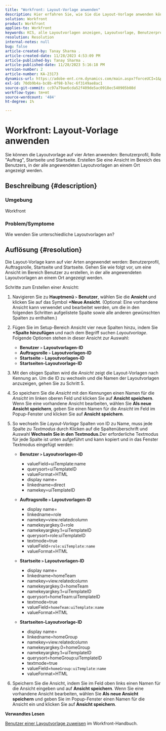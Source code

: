 ```yaml
---
title: "Workfront: Layout-Vorlage anwenden"
description: Hier erfahren Sie, wie Sie die Layout-Vorlage anwenden können.
solution: Workfront
product: Workfront
applies-to: Workfront
keywords: KCS, alle Layoutvorlagen anzeigen, Layoutvorlage, Benutzerprofil, Rolle, Startseite, Startseite, Workfront
resolution: Resolution
internal-notes: null
bug: false
article-created-by: Tanay Sharma .
article-created-date: 11/28/2023 4:53:09 PM
article-published-by: Tanay Sharma .
article-published-date: 11/28/2023 5:16:18 PM
version-number: 2
article-number: KA-23173
dynamics-url: https://adobe-ent.crm.dynamics.com/main.aspx?forceUCI=1&pagetype=entityrecord&etn=knowledgearticle&id=be19a899-0e8e-ee11-8179-6045bd006704
exl-id: 70db9b4a-bc8b-4f98-b7ec-6f3149ae8ac1
source-git-commit: cc97a79ae6cda52f409de5ac0918ec540905b08d
workflow-type: tm+mt
source-wordcount: '484'
ht-degree: 1%

---
```


# Workfront: Layout-Vorlage anwenden


Sie können die Layoutvorlage auf vier Arten anwenden: Benutzerprofil, Rolle &quot;Auftrag&quot;, Startseite und Startseite. Erstellen Sie eine Ansicht im Bereich des Benutzers, in der alle angewendeten Layoutvorlagen an einem Ort angezeigt werden.

## Beschreibung {#description}


### Umgebung

Workfront



### Problem/Symptome

Wie wenden Sie unterschiedliche Layoutvorlagen an?


## Auflösung {#resolution}


Die Layout-Vorlage kann auf vier Arten angewendet werden: Benutzerprofil, Auftragsrolle, Startseite und Startseite. Gehen Sie wie folgt vor, um eine Ansicht im Bereich Benutzer zu erstellen, in der alle angewendeten Layoutvorlagen an einem Ort angezeigt werden.

Schritte zum Erstellen einer Ansicht:

1. Navigieren Sie zu <b>Hauptmenü </b>`>`  <b>Benutzer</b>, wählen Sie die <b>Ansicht </b>und klicken Sie auf das Symbol <b>+Neue Ansicht</b>. (Optional: Eine vorhandene Ansicht kann verwendet und bearbeitet werden, um die in den folgenden Schritten aufgelistete Spalte sowie alle anderen gewünschten Spalten zu enthalten.)
2. Fügen Sie im Setup-Bereich Ansicht vier neue Spalten hinzu, indem Sie <b>+Spalte hinzufügen </b>und nach dem Begriff suchen *Layoutvorlage*. Folgende Optionen stehen in dieser Ansicht zur Auswahl:

   - <b>Benutzer</b> `>`  <b>Layoutvorlagen-ID</b>
   - <b>Auftragsrolle </b>`>`  <b>Layoutvorlagen-ID</b>
   - <b>Startseite </b>`>`  <b>Layoutvorlagen-ID</b>
   - <b>Startseiten-Layoutvorlage-ID</b>
3. Mit den obigen Spalten wird die *Ansicht* zeigt die Layout-Vorlagen nach Kennung an. Um die ID zu wechseln und die Namen der Layoutvorlagen anzuzeigen, gehen Sie zu Schritt 5.
4. So speichern Sie die *Ansicht* mit den Kennungen einen Namen für die *Ansicht* im linken oberen Feld und klicken Sie auf <b>Ansicht speichern</b>. Wenn Sie eine vorhandene Ansicht bearbeiten, wählen Sie <b>Als neue Ansicht speichern</b>, geben Sie einen Namen für die *Ansicht* im Feld im Popup-Fenster und klicken Sie auf <b>Ansicht speichern</b>.
5. So wechseln Sie *Layout-Vorlage* Spalten von ID zu Name, muss jede Spalte zu *Textmodus* durch Klicken auf die Spaltenüberschrift und Auswahl <b>Wechseln Sie in den Textmodus.</b>Der erforderliche Textmodus für jede Spalte ist unten aufgeführt und kann kopiert und in das Fenster Textmodus eingefügt werden:
   - <b>Benutzer `>`  Layoutvorlagen-ID </b>
      - valueField=uiTemplate:name
      - querysort=uiTemplateID
      - valueFormat=HTML
      - display name=
      - linkedname=direct
      - namekey=uiTemplateID


   - <b>Auftragsrolle `>`  Layoutvorlagen-ID </b>
      - display name=
      - linkedname=role
      - namekey=view.relatedcolumn
      - namekeyargkey.0=role
      - namekeyargkey.1=uiTemplateID
      - querysort=role:uiTemplateID
      - textmode=true
      - valueField=`role:uiTemplate:name`
      - valueFormat=HTML


   - <b>Startseite `>`  Layoutvorlagen-ID</b>
      - display name=
      - linkedname=homeTeam
      - namekey=view.relatedcolumn
      - namekeyargkey.0=homeTeam
      - namekeyargkey.1=uiTemplateID
      - querysort=homeTeam:uiTemplateID
      - textmode=true
      - valueField=`homeTeam:uiTemplate:name`
      - valueFormat=HTML


   - <b>Startseiten-Layoutvorlage-ID </b>
      - display name=
      - linkedname=homeGroup
      - namekey=view.relatedcolumn
      - namekeyargkey.0=homeGroup
      - namekeyargkey.1=uiTemplateID
      - querysort=homeGroup:uiTemplateID
      - textmode=true
      - valueField=`homeGroup:uiTemplate:name`
      - valueFormat=HTML
6. Speichern Sie die Ansicht, indem Sie im Feld oben links einen Namen für die Ansicht eingeben und auf <b>Ansicht speichern</b>. Wenn Sie eine vorhandene Ansicht bearbeiten, wählen Sie <b>Als neue Ansicht speichern</b> und geben Sie im Popup-Fenster einen Namen für die Ansicht ein und klicken Sie auf <b>Ansicht speichern</b>.


<b>Verwandtes Lesen</b>

[Benutzer einer Layoutvorlage zuweisen](https://experienceleague.adobe.com/docs/workfront/using/administration-and-setup/customize/layout-templates/assign-users-to-layout-template.html) im Workfront-Handbuch.

